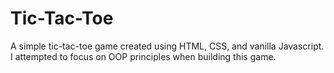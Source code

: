 # Tic-Tac-Toe

A simple tic-tac-toe game created using HTML, CSS, and vanilla Javascript. I attempted to focus on OOP principles when building this game.